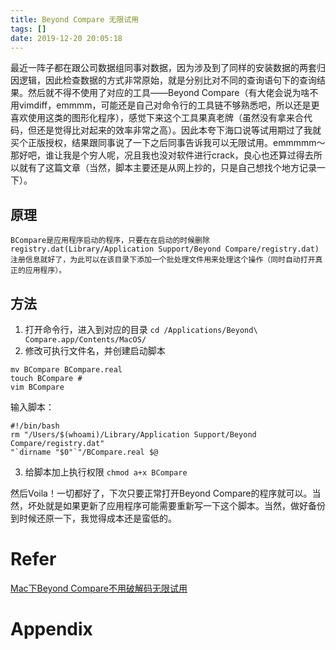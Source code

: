 ```yaml
---
title: Beyond Compare 无限试用
tags: []
date: 2019-12-20 20:05:18
---
```


最近一阵子都在跟公司数据组同事对数据，因为涉及到了同样的安装数据的两套归因逻辑，因此检查数据的方式非常原始，就是分别比对不同的查询语句下的查询结果。然后就不得不使用了对应的工具——Beyond Compare（有大佬会说为啥不用vimdiff，emmmm，可能还是自己对命令行的工具链不够熟悉吧，所以还是更喜欢使用这类的图形化程序），感觉下来这个工具果真老牌（虽然没有拿来合代码，但还是觉得比对起来的效率非常之高）。因此本夸下海口说等试用期过了我就买个正版授权，结果跟同事说了一下之后同事告诉我可以无限试用。emmmmm～那好吧，谁让我是个穷人呢，况且我也没对软件进行crack，良心也还算过得去所以就有了这篇文章（当然，脚本主要还是从网上抄的，只是自己想找个地方记录一下）。
<!--more-->

## 原理

	BCompare是应用程序启动的程序，只要在在启动的时候删除registry.dat(Library/Application Support/Beyond Compare/registry.dat)注册信息就好了，为此可以在该目录下添加一个批处理文件用来处理这个操作（同时自动打开真正的应用程序）。

## 方法

1. 打开命令行，进入到对应的目录 `cd /Applications/Beyond\ Compare.app/Contents/MacOS/`
2. 修改可执行文件名，并创建启动脚本

```shell
mv BCompare BCompare.real
touch BCompare #
vim BCompare
```

输入脚本：

```shell
#!/bin/bash
rm "/Users/$(whoami)/Library/Application Support/Beyond Compare/registry.dat"
"`dirname "$0"`"/BCompare.real $@
```

3. 给脚本加上执行权限 `chmod a+x BCompare`

然后Voila！一切都好了，下次只要正常打开Beyond Compare的程序就可以。当然，坏处就是如果更新了应用程序可能需要重新写一下这个脚本。当然，做好备份到时候还原一下，我觉得成本还是蛮低的。

# Refer

[Mac下Beyond Compare不用破解码无限试用](https://www.jianshu.com/p/009e10209fba)

# Appendix

